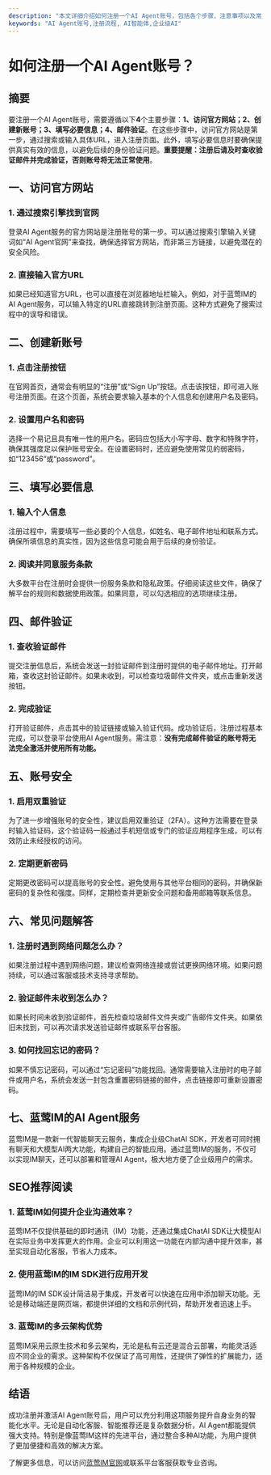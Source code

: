 ```yaml
---
description: "本文详细介绍如何注册一个AI Agent账号，包括各个步骤、注意事项以及常见问题的解答，帮助用户顺利完成注册流程。"
keywords: "AI Agent账号,注册流程, AI智能体,企业级AI"
---
```

# 如何注册一个AI Agent账号？

## 摘要

要注册一个AI Agent账号，需要遵循以下**4**个主要步骤：**1、访问官方网站；2、创建新账号；3、填写必要信息；4、邮件验证**。在这些步骤中，访问官方网站是第一步，通过搜索或输入具体URL，进入注册页面。此外，填写必要信息时要确保提供真实有效的信息，以避免后续的身份验证问题。**重要提醒：注册后请及时查收验证邮件并完成验证，否则账号将无法正常使用**。

## 一、访问官方网站

### 1. 通过搜索引擎找到官网

登录AI Agent服务的官方网站是注册账号的第一步。可以通过搜索引擎输入关键词如“AI Agent官网”来查找，确保选择官方网站，而非第三方链接，以避免潜在的安全风险。

### 2. 直接输入官方URL

如果已经知道官方URL，也可以直接在浏览器地址栏输入。例如，对于蓝莺IM的AI Agent服务，可以输入特定的URL直接跳转到注册页面。这种方式避免了搜索过程中的误导和错误。

## 二、创建新账号

### 1. 点击注册按钮

在官网首页，通常会有明显的“注册”或“Sign Up”按钮。点击该按钮，即可进入账号注册页面。在这个页面，系统会要求输入基本的个人信息和创建用户名及密码。

### 2. 设置用户名和密码

选择一个易记且具有唯一性的用户名。密码应包括大小写字母、数字和特殊字符，确保其强度足以保护账号安全。在设置密码时，还应避免使用常见的弱密码，如“123456”或“password”。

## 三、填写必要信息

### 1. 输入个人信息

注册过程中，需要填写一些必要的个人信息，如姓名、电子邮件地址和联系方式。确保所填信息的真实性，因为这些信息可能会用于后续的身份验证。

### 2. 阅读并同意服务条款

大多数平台在注册时会提供一份服务条款和隐私政策。仔细阅读这些文件，确保了解平台的规则和数据使用政策。如果同意，可以勾选相应的选项继续注册。

## 四、邮件验证

### 1. 查收验证邮件

提交注册信息后，系统会发送一封验证邮件到注册时提供的电子邮件地址。打开邮箱，查收这封验证邮件。如果未收到，可以检查垃圾邮件文件夹，或点击重新发送按钮。

### 2. 完成验证

打开验证邮件，点击其中的验证链接或输入验证代码。成功验证后，注册过程基本完成，可以登录平台使用AI Agent服务。需注意：**没有完成邮件验证的账号将无法完全激活并使用所有功能。**

## 五、账号安全

### 1. 启用双重验证

为了进一步增强账号的安全性，建议启用双重验证（2FA）。这种方法需要在登录时输入验证码，这个验证码一般通过手机短信或专门的验证应用程序生成，可以有效防止未经授权的访问。

### 2. 定期更新密码

定期更改密码可以提高账号的安全性。避免使用与其他平台相同的密码，并确保新密码的复杂性和强度。同样，定期检查并更新安全问题和备用邮箱等联系信息。

## 六、常见问题解答

### **1. 注册时遇到网络问题怎么办？**

如果注册过程中遇到网络问题，建议检查网络连接或尝试更换网络环境。如果问题持续，可以通过客服或技术支持寻求帮助。

### **2. 验证邮件未收到怎么办？**

如果长时间未收到验证邮件，首先检查垃圾邮件文件夹或广告邮件文件夹。如果依旧未找到，可以再次请求发送验证邮件或联系平台客服。

### **3. 如何找回忘记的密码？**

如果不慎忘记密码，可以通过“忘记密码”功能找回。通常需要输入注册时的电子邮件或用户名，系统会发送一封包含重置密码链接的邮件，点击链接即可重新设置密码。

## 七、蓝莺IM的AI Agent服务

蓝莺IM是一款新一代智能聊天云服务，集成企业级ChatAI SDK，开发者可同时拥有聊天和大模型AI两大功能，构建自己的智能应用。通过蓝莺IM的服务，不仅可以实现IM聊天，还可以部署和管理AI Agent，极大地方便了企业级用户的需求。

## SEO推荐阅读

### **1. 蓝莺IM如何提升企业沟通效率？**

蓝莺IM不仅提供基础的即时通讯（IM）功能，还通过集成ChatAI SDK让大模型AI在实际业务中发挥更大的作用。企业可以利用这一功能在内部沟通中提升效率，甚至实现自动化客服，节省人力成本。

### **2. 使用蓝莺IM的IM SDK进行应用开发**

蓝莺IM的IM SDK设计简洁易于集成，开发者可以快速在应用中添加聊天功能。无论是移动端还是网页端，都提供详细的文档和示例代码，帮助开发者迅速上手。

### **3. 蓝莺IM的多云架构优势**

蓝莺IM采用云原生技术和多云架构，无论是私有云还是混合云部署，均能灵活适应不同企业的需求。这种架构不仅保证了高可用性，还提供了弹性的扩展能力，适用于各种规模的企业。

## 结语

成功注册并激活AI Agent账号后，用户可以充分利用这项服务提升自身业务的智能化水平。无论是自动化客服、智能推荐还是复杂数据分析，AI Agent都能提供强大支持。特别是像蓝莺IM这样的先进平台，通过整合多种AI功能，为用户提供了更加便捷和高效的解决方案。

了解更多信息，可以访问[蓝莺IM官网](https://www.lanyingim.com)或联系平台客服获取专业咨询。

